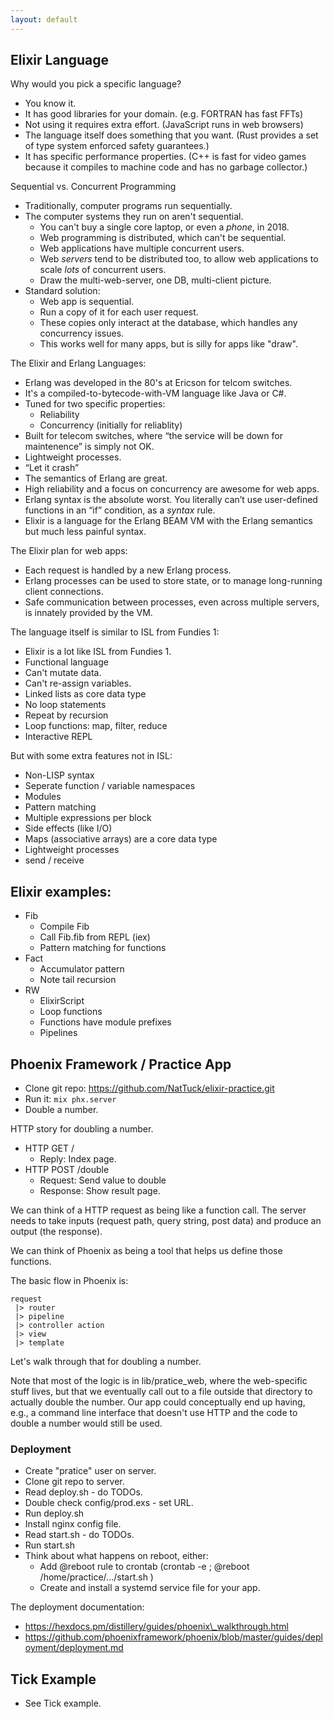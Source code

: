 ```yaml
---
layout: default
---
```


## Elixir Language

Why would you pick a specific language?

 - You know it.
 - It has good libraries for your domain. (e.g. FORTRAN has fast FFTs)
 - Not using it requires extra effort. (JavaScript runs in web browsers)
 - The language itself does something that you want. 
   (Rust provides a set of type system enforced safety guarantees.)
 - It has specific performance properties. (C++ is fast for video games
   because it compiles to machine code and has no garbage collector.)

Sequential vs. Concurrent Programming

 - Traditionally, computer programs run sequentially.
 - The computer systems they run on aren't sequential.
   - You can't buy a single core laptop, or even a *phone*, in 2018.
   - Web programming is distributed, which can't be sequential.
   - Web applications have multiple concurrent users.
   - Web *servers* tend to be distributed too, to allow web applications
     to scale *lots* of concurrent users.
   - Draw the multi-web-server, one DB, multi-client picture.
 - Standard solution:
   - Web app is sequential.
   - Run a copy of it for each user request.
   - These copies only interact at the database, which handles any 
     concurrency issues.
   - This works well for many apps, but is silly for apps like "draw".

The Elixir and Erlang Languages:

 - Erlang was developed in the 80's at Ericson for telcom switches.
 - It's a compiled-to-bytecode-with-VM language like Java or C#.
 - Tuned for two specific properties:
   - Reliability
   - Concurrency (initially for reliablity)
 - Built for telecom switches, where “the service will be down for maintenence” 
   is simply not OK.
 - Lightweight processes.
 - “Let it crash”
 - The semantics of Erlang are great.
 - High reliability and a focus on concurrency are awesome for web apps.
 - Erlang syntax is the absolute worst. You literally can’t use user-defined 
   functions in an “if” condition, as a *syntax* rule.
 - Elixir is a language for the Erlang BEAM VM with the Erlang semantics but
   much less painful syntax.

The Elixir plan for web apps:

 - Each request is handled by a new Erlang process.
 - Erlang processes can be used to store state, or to manage long-running
   client connections.
 - Safe communication between processes, even across multiple servers, is
   innately provided by the VM.

The language itself is similar to ISL from Fundies 1:

 - Elixir is a lot like ISL from Fundies 1.
 - Functional language
 - Can't mutate data.
 - Can't re-assign variables.
 - Linked lists as core data type
 - No loop statements
 - Repeat by recursion
 - Loop functions: map, filter, reduce
 - Interactive REPL

But with some extra features not in ISL:

 - Non-LISP syntax
 - Seperate function / variable namespaces
 - Modules
 - Pattern matching
 - Multiple expressions per block
 - Side effects (like I/O)
 - Maps (associative arrays) are a core data type
 - Lightweight processes
 - send / receive 

## Elixir examples:

 - Fib
   - Compile Fib
   - Call Fib.fib from REPL (iex)
   - Pattern matching for functions
 - Fact
   - Accumulator pattern
   - Note tail recursion
 - RW
   - ElixirScript
   - Loop functions
   - Functions have module prefixes
   - Pipelines

## Phoenix Framework / Practice App

 - Clone git repo: https://github.com/NatTuck/elixir-practice.git
 - Run it: ```mix phx.server```
 - Double a number.

HTTP story for doubling a number.

 - HTTP GET /
   - Reply: Index page.
 - HTTP POST /double
   - Request: Send value to double
   - Response: Show result page.

We can think of a HTTP request as being like a function call. The server
needs to take inputs (request path, query string, post data) and produce an
output (the response).

We can think of Phoenix as being a tool that helps us define those functions.

The basic flow in Phoenix is:

```
request
 |> router 
 |> pipeline
 |> controller action 
 |> view
 |> template
```

Let's walk through that for doubling a number.

Note that most of the logic is in lib/pratice_web, where
the web-specific stuff lives, but that we eventually call
out to a file outside that directory to actually double
the number. Our app could conceptually end up having,
e.g., a command line interface that doesn't use HTTP
and the code to double a number would still be used.


### Deployment

 - Create "pratice" user on server.
 - Clone git repo to server.
 - Read deploy.sh - do TODOs.
 - Double check config/prod.exs - set URL.
 - Run deploy.sh
 - Install nginx config file.
 - Read start.sh - do TODOs.
 - Run start.sh
 - Think about what happens on reboot, either:
   - Add @reboot rule to crontab (crontab -e ; @reboot /home/practice/.../start.sh )
   - Create and install a systemd service file for your app.

The deployment documentation:

 - https://hexdocs.pm/distillery/guides/phoenix\_walkthrough.html
 - https://github.com/phoenixframework/phoenix/blob/master/guides/deployment/deployment.md

## Tick Example

 - See Tick example.

